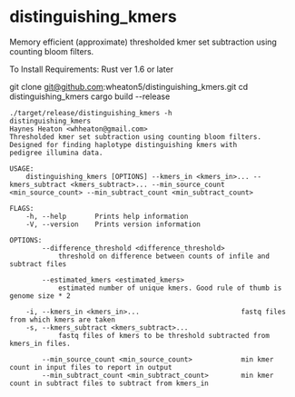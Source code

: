 # distinguishing_kmers
Memory efficient (approximate) thresholded kmer set subtraction using counting bloom filters.

To Install
Requirements: Rust ver 1.6 or later

git clone git@github.com:wheaton5/distinguishing_kmers.git
cd distinguishing_kmers
cargo build --release
```
./target/release/distinguishing_kmers -h
distinguishing_kmers
Haynes Heaton <whheaton@gmail.com>
Thresholded kmer set subtraction using counting bloom filters. Designed for finding haplotype distinguishing kmers with
pedigree illumina data.

USAGE:
    distinguishing_kmers [OPTIONS] --kmers_in <kmers_in>... --kmers_subtract <kmers_subtract>... --min_source_count <min_source_count> --min_subtract_count <min_subtract_count>

FLAGS:
    -h, --help       Prints help information
    -V, --version    Prints version information

OPTIONS:
        --difference_threshold <difference_threshold>
            threshold on difference between counts of infile and subtract files

        --estimated_kmers <estimated_kmers>
            estimated number of unique kmers. Good rule of thumb is genome size * 2

    -i, --kmers_in <kmers_in>...                         fastq files from which kmers are taken
    -s, --kmers_subtract <kmers_subtract>...
            fastq files of kmers to be threshold subtracted from kmers_in files.

        --min_source_count <min_source_count>            min kmer count in input files to report in output
        --min_subtract_count <min_subtract_count>        min kmer count in subtract files to subtract from kmers_in
```        
